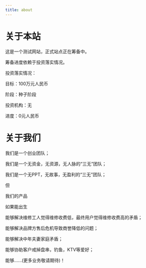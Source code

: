 ```yaml
---
title: about
---
```


# 关于本站

这是一个测试网站，正式站点正在筹备中。

筹备进度依赖于投资落实情况。

投资落实情况：

目标：100万元人民币

阶段：种子阶段

投资机构：无

进度：0元人民币

# 关于我们

我们是一个创业团队；

我们是一个无资金，无资源，无人脉的“三无”团队；

我们是一个无PPT，无故事，无盈利的“三无”团队；

但

我们的产品

如果能出生

能够解决维修工人觉得维修收费低，最终用户觉得维修收费高的矛盾；

能够解决品牌方售后危机导致商誉降低的问题；

能够解决中年夫妻家庭矛盾；

能够协助客户戒掉盘串，钓鱼，KTV等爱好；

能够......(更多业务敬请期待)！
